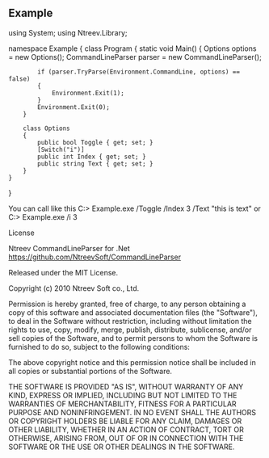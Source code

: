 Example
-------

using System;
using Ntreev.Library;

namespace Example
{
    class Program
    {
        static void Main()
        {
            Options options = new Options();
            CommandLineParser parser = new CommandLineParser();

            if (parser.TryParse(Environment.CommandLine, options) == false)
            {
                Environment.Exit(1);
            }
            Environment.Exit(0);
        }

        class Options
        {
            public bool Toggle { get; set; }
            [Switch("i")]
            public int Index { get; set; }
            public string Text { get; set; }
        }
    }
}

You can call like this
  C:\> Example.exe /Toggle /Index 3 /Text "this is text"
or
  C:\> Example.exe /i 3


License

Ntreev CommandLineParser for .Net 
https://github.com/NtreevSoft/CommandLineParser

Released under the MIT License.

Copyright (c) 2010 Ntreev Soft co., Ltd.

Permission is hereby granted, free of charge, to any person obtaining a copy of this software and associated 
documentation files (the "Software"), to deal in the Software without restriction, including without limitation the 
rights to use, copy, modify, merge, publish, distribute, sublicense, and/or sell copies of the Software, and to permit 
persons to whom the Software is furnished to do so, subject to the following conditions:

The above copyright notice and this permission notice shall be included in all copies or substantial portions of the 
Software.

THE SOFTWARE IS PROVIDED "AS IS", WITHOUT WARRANTY OF ANY KIND, EXPRESS OR IMPLIED, INCLUDING BUT NOT LIMITED TO THE 
WARRANTIES OF MERCHANTABILITY, FITNESS FOR A PARTICULAR PURPOSE AND NONINFRINGEMENT. IN NO EVENT SHALL THE AUTHORS OR 
COPYRIGHT HOLDERS BE LIABLE FOR ANY CLAIM, DAMAGES OR OTHER LIABILITY, WHETHER IN AN ACTION OF CONTRACT, TORT OR 
OTHERWISE, ARISING FROM, OUT OF OR IN CONNECTION WITH THE SOFTWARE OR THE USE OR OTHER DEALINGS IN THE SOFTWARE.